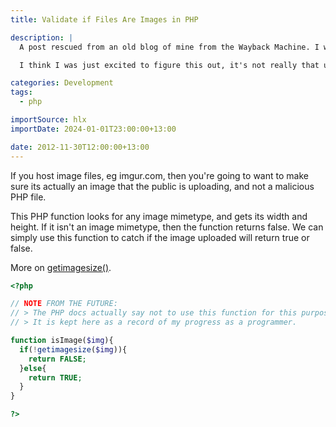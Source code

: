 ```yaml
---
title: Validate if Files Are Images in PHP

description: |
  A post rescued from an old blog of mine from the Wayback Machine. I was 14 when I wrote this, so it's a bit cringy.

  I think I was just excited to figure this out, it's not really that useful. Even the docs I link to say not to use it for this purpose.

categories: Development
tags:
  - php

importSource: hlx
importDate: 2024-01-01T23:00:00+13:00

date: 2012-11-30T12:00:00+13:00
---
```


If you host image files, eg imgur.com, then you're going to want to make sure its actually an image that the public is uploading, and not a malicious PHP file.

This PHP function looks for any image mimetype, and gets its width and height. If it isn't an image mimetype, then the function returns false. We can simply use this function to catch if the image uploaded will return true or false.

More on [getimagesize()](https://php.net/manual/function.getimagesize.php).

```php
<?php

// NOTE FROM THE FUTURE:
// > The PHP docs actually say not to use this function for this purpose.
// > It is kept here as a record of my progress as a programmer.

function isImage($img){
  if(!getimagesize($img)){
    return FALSE;
  }else{
    return TRUE;
  }
}

?>
```
